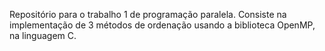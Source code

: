 Repositório para o trabalho 1 de programação paralela.
Consiste na implementação de 3 métodos de ordenação usando a biblioteca OpenMP, na linguagem C.
